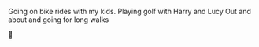 Going on bike rides with my kids.
Playing golf with Harry and Lucy
Out and about and going for long walks  

🙂
